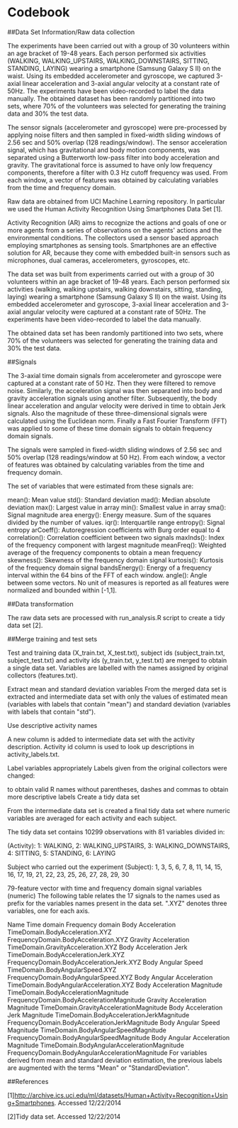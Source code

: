 # Codebook
##Data Set Information/Raw data collection

The experiments have been carried out with a group of 30 volunteers within an age bracket of 19-48 years. Each person performed six activities (WALKING, WALKING_UPSTAIRS, WALKING_DOWNSTAIRS, SITTING, STANDING, LAYING) wearing a smartphone (Samsung Galaxy S II) on the waist. Using its embedded accelerometer and gyroscope, we captured 3-axial linear acceleration and 3-axial angular velocity at a constant rate of 50Hz. The experiments have been video-recorded to label the data manually. The obtained dataset has been randomly partitioned into two sets, where 70% of the volunteers was selected for generating the training data and 30% the test data.

The sensor signals (accelerometer and gyroscope) were pre-processed by applying noise filters and then sampled in fixed-width sliding windows of 2.56 sec and 50% overlap (128 readings/window). The sensor acceleration signal, which has gravitational and body motion components, was separated using a Butterworth low-pass filter into body acceleration and gravity. The gravitational force is assumed to have only low frequency components, therefore a filter with 0.3 Hz cutoff frequency was used. From each window, a vector of features was obtained by calculating variables from the time and frequency domain.

Raw data are obtained from UCI Machine Learning repository. In particular we used the Human Activity Recognition Using Smartphones Data Set [1].

Activity Recognition (AR) aims to recognize the actions and goals of one or more agents from a series of observations on the agents' actions and the environmental conditions. The collectors used a sensor based approach employing smartphones as sensing tools. Smartphones are an effective solution for AR, because they come with embedded built-in sensors such as microphones, dual cameras, accelerometers, gyroscopes, etc.

The data set was built from experiments carried out with a group of 30 volunteers within an age bracket of 19-48 years. Each person performed six activities (walking, walking upstairs, walking downstairs, sitting, standing, laying) wearing a smartphone (Samsung Galaxy S II) on the waist. Using its embedded accelerometer and gyroscope, 3-axial linear acceleration and 3-axial angular velocity were captured at a constant rate of 50Hz. The experiments have been video-recorded to label the data manually.

The obtained data set has been randomly partitioned into two sets, where 70% of the volunteers was selected for generating the training data and 30% the test data.

##Signals

The 3-axial time domain signals from accelerometer and gyroscope were captured at a constant rate of 50 Hz. Then they were filtered to remove noise. Similarly, the acceleration signal was then separated into body and gravity acceleration signals using another filter. Subsequently, the body linear acceleration and angular velocity were derived in time to obtain Jerk signals. Also the magnitude of these three-dimensional signals were calculated using the Euclidean norm. Finally a Fast Fourier Transform (FFT) was applied to some of these time domain signals to obtain frequency domain signals.

The signals were sampled in fixed-width sliding windows of 2.56 sec and 50% overlap (128 readings/window at 50 Hz). From each window, a vector of features was obtained by calculating variables from the time and frequency domain.

The set of variables that were estimated from these signals are:

mean(): Mean value std(): Standard deviation mad(): Median absolute deviation max(): Largest value in array min(): Smallest value in array sma(): Signal magnitude area energy(): Energy measure. Sum of the squares divided by the number of values. iqr(): Interquartile range entropy(): Signal entropy arCoeff(): Autoregression coefficients with Burg order equal to 4 correlation(): Correlation coefficient between two signals maxInds(): Index of the frequency component with largest magnitude meanFreq(): Weighted average of the frequency components to obtain a mean frequency skewness(): Skewness of the frequency domain signal kurtosis(): Kurtosis of the frequency domain signal bandsEnergy(): Energy of a frequency interval within the 64 bins of the FFT of each window. angle(): Angle between some vectors. No unit of measures is reported as all features were normalized and bounded within [-1,1].

##Data transformation

The raw data sets are processed with run_analysis.R script to create a tidy data set [2].

##Merge training and test sets

Test and training data (X_train.txt, X_test.txt), subject ids (subject_train.txt, subject_test.txt) and activity ids (y_train.txt, y_test.txt) are merged to obtain a single data set. Variables are labelled with the names assigned by original collectors (features.txt).

Extract mean and standard deviation variables
From the merged data set is extracted and intermediate data set with only the values of estimated mean (variables with labels that contain "mean") and standard deviation (variables with labels that contain "std").

Use descriptive activity names

A new column is added to intermediate data set with the activity description. Activity id column is used to look up descriptions in activity_labels.txt.

Label variables appropriately
Labels given from the original collectors were changed:

to obtain valid R names without parentheses, dashes and commas to obtain more descriptive labels Create a tidy data set

From the intermediate data set is created a final tidy data set where numeric variables are averaged for each activity and each subject.

The tidy data set contains 10299 observations with 81 variables divided in:

(Activity): 1: WALKING, 2: WALKING_UPSTAIRS, 3: WALKING_DOWNSTAIRS, 4: SITTING, 5: STANDING, 6: LAYING

Subject who carried out the experiment (Subject): 1, 3, 5, 6, 7, 8, 11, 14, 15, 16, 17, 19, 21, 22, 23, 25, 26, 27, 28, 29, 30

79-feature vector with time and frequency domain signal variables (numeric) The following table relates the 17 signals to the names used as prefix for the variables names present in the data set. ".XYZ" denotes three variables, one for each axis.

Name Time domain Frequency domain Body Acceleration TimeDomain.BodyAcceleration.XYZ FrequencyDomain.BodyAcceleration.XYZ Gravity Acceleration TimeDomain.GravityAcceleration.XYZ
Body Acceleration Jerk TimeDomain.BodyAccelerationJerk.XYZ FrequencyDomain.BodyAccelerationJerk.XYZ Body Angular Speed TimeDomain.BodyAngularSpeed.XYZ FrequencyDomain.BodyAngularSpeed.XYZ Body Angular Acceleration TimeDomain.BodyAngularAcceleration.XYZ
Body Acceleration Magnitude TimeDomain.BodyAccelerationMagnitude FrequencyDomain.BodyAccelerationMagnitude Gravity Acceleration Magnitude TimeDomain.GravityAccelerationMagnitude Body Acceleration Jerk Magnitude TimeDomain.BodyAccelerationJerkMagnitude FrequencyDomain.BodyAccelerationJerkMagnitude Body Angular Speed Magnitude TimeDomain.BodyAngularSpeedMagnitude FrequencyDomain.BodyAngularSpeedMagnitude Body Angular Acceleration Magnitude TimeDomain.BodyAngularAccelerationMagnitude FrequencyDomain.BodyAngularAccelerationMagnitude For variables derived from mean and standard deviation estimation, the previous labels are augmented with the terms "Mean" or "StandardDeviation".



##References

[1]http://archive.ics.uci.edu/ml/datasets/Human+Activity+Recognition+Using+Smartphones. Accessed 12/22/2014 

[2]Tidy data set. Accessed 12/22/2014
